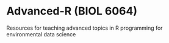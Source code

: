 # Advanced-R (BIOL 6064)
Resources for teaching advanced topics in R programming for environmental data science
